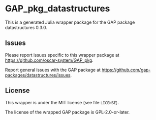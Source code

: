 # GAP_pkg_datastructures

This is a generated Julia wrapper package for the GAP package datastructures 0.3.0.

## Issues

Please report issues specific to this wrapper package at <https://github.com/oscar-system/GAP_pkg>.

Report general issues with the GAP package at <https://github.com/gap-packages/datastructures/issues>.

## License

This wrapper is under the MIT license (see file `LICENSE`).

The license of the wrapped GAP package is GPL-2.0-or-later.
